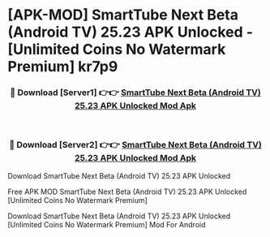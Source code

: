 # [APK-MOD] SmartTube Next Beta (Android TV) 25.23 APK Unlocked - [Unlimited Coins No Watermark Premium] kr7p9



<div align="center">
<h3>🔴 Download [Server1] 👉👉 <a href="https://momento.my/?title=SmartTube_Next_Beta_(Android_TV)_25.23_APK_Unlocked">SmartTube Next Beta (Android TV) 25.23 APK Unlocked Mod Apk</a></h3><br>

<h3>🔴 Download [Server2] 👉👉 <a href="https://momento.my/?title=SmartTube_Next_Beta_(Android_TV)_25.23_APK_Unlocked">SmartTube Next Beta (Android TV) 25.23 APK Unlocked Mod Apk</a></h3>
</div>



Download SmartTube Next Beta (Android TV) 25.23 APK Unlocked 

Free APK MOD SmartTube Next Beta (Android TV) 25.23 APK Unlocked [Unlimited Coins No Watermark Premium]

Download SmartTube Next Beta (Android TV) 25.23 APK Unlocked [Unlimited Coins No Watermark Premium] Mod For Android
